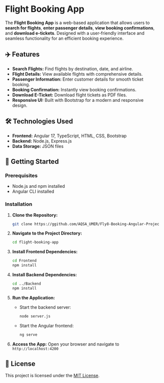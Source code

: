 # Flight Booking App

The **Flight Booking App** is a web-based application that allows users to **search for flights**, **enter passenger details**, **view booking confirmations**, and **download e-tickets**. Designed with a user-friendly interface and seamless functionality for an efficient booking experience.

## ✈️ Features

- **Search Flights:** Find flights by destination, date, and airline.
- **Flight Details:** View available flights with comprehensive details.
- **Passenger Information:** Enter customer details for smooth ticket booking.
- **Booking Confirmation:** Instantly view booking confirmations.
- **Download E-Ticket:** Download flight tickets as PDF files.
- **Responsive UI:** Built with Bootstrap for a modern and responsive design.

## 🛠 Technologies Used

- **Frontend:** Angular 17, TypeScript, HTML, CSS, Bootstrap
- **Backend:** Node.js, Express.js
- **Data Storage:** JSON files

## 🚀 Getting Started

### Prerequisites
- Node.js and npm installed
- Angular CLI installed

### Installation

1. **Clone the Repository:**
   ```bash
   git clone https://ggithub.com/AQSA_UMER/Fly8-Booking-Angular-Project.git
   ```

2. **Navigate to the Project Directory:**
   ```bash
   cd flight-booking-app
   ```

3. **Install Frontend Dependencies:**
   ```bash
   cd Frontend
   npm install
   ```

4. **Install Backend Dependencies:**
   ```bash
   cd ../Backend
   npm install
   ```

5. **Run the Application:**
   - Start the backend server:
     ```bash
     node server.js
     ```
   - Start the Angular frontend:
     ```bash
     ng serve
     ```

6. **Access the App:**
   Open your browser and navigate to `http://localhost:4200`

## 📄 License

This project is licensed under the [MIT License](LICENSE).

